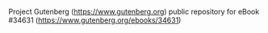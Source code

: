Project Gutenberg (https://www.gutenberg.org) public repository for eBook #34631 (https://www.gutenberg.org/ebooks/34631)
